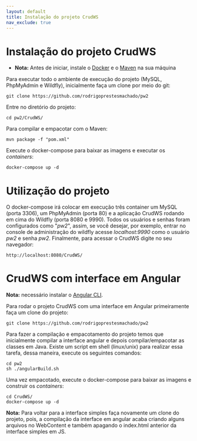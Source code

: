```yaml
---
layout: default
title: Instalação do projeto CrudWS
nav_exclude: true
---
```


# Instalação do projeto CrudWS

* **Nota:** Antes de iniciar, instale o [Docker](https://www.docker.com) e o [Maven](https://maven.apache.org) na sua máquina

Para executar todo o ambiente de execução do projeto (MySQL, PhpMyAdmin e Wildfly), inicialmente faça um clone por meio do git:

    git clone https://github.com/rodrigoprestesmachado/pw2

Entre no diretório do projeto:

    cd pw2/CrudWS/

Para compilar e empacotar com o Maven:

    mvn package -f "pom.xml"

Execute o docker-compose para baixar as imagens e executar os *containers*:

    docker-compose up -d

# Utilização do projeto

O docker-compose irá colocar em execução três container um MySQL (porta 3306), um PhpMyAdmin (porta 80) e a aplicação CrudWS rodando em cima do Wildfly (porta 8080 e 9990). Todos os usuários e senhas foram configurados como "*pw2*", assim, se você desejar, por exemplo, entrar no console de administração do wildfly acesse *localhost:9990* como o usuário *pw2* e senha *pw2*. Finalmente, para acessar o CrudWS digite no seu navegador:

    http://localhost:8080/CrudWS/

# CrudWS com interface em Angular

**Nota:** necessário instalar o [Angular CLI](https://angular.io).

Para rodar o projeto CrudWS com uma interface em Angular primeiramente faça um clone do projeto:

    git clone https://github.com/rodrigoprestesmachado/pw2

Para fazer a compilação e empacotamento do projeto temos que inicialmente compilar a interface angular e depois compilar/empacotar as classes em Java. Existe um script em shell (linux/unix) para realizar essa tarefa, dessa maneira, execute os seguintes comandos:

    cd pw2
    sh ./angularBuild.sh

Uma vez empacotado, execute o docker-compose para baixar as imagens e construir os *containers*:

    cd CrudWS/
    docker-compose up -d

**Nota:** Para voltar para a interface simples faça novamente um clone do projeto, pois, a compilação da interface em angular acaba criando alguns arquivos no WebContent e também apagando o index.html anterior da interface simples em JS.

